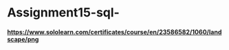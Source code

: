 # Assignment15-sql-
#### https://www.sololearn.com/certificates/course/en/23586582/1060/landscape/png
